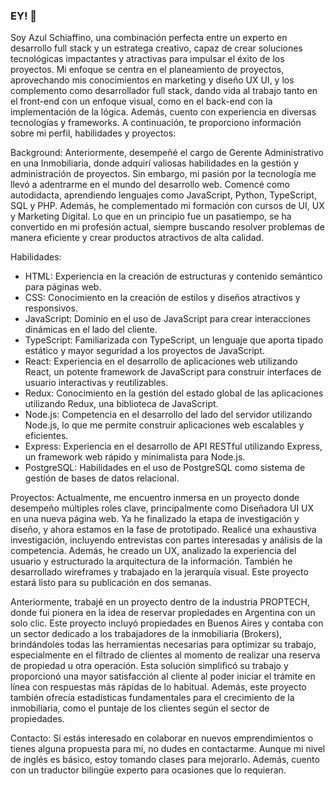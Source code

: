 ### EY! 👋

Soy Azul Schiaffino, una combinación perfecta entre un experto en desarrollo full stack y un estratega creativo, capaz de crear soluciones tecnológicas impactantes y atractivas para impulsar el éxito de los proyectos. Mi enfoque se centra en el planeamiento de proyectos, aprovechando mis conocimientos en marketing y diseño UX UI, y los complemento como desarrollador full stack, dando vida al trabajo tanto en el front-end con un enfoque visual, como en el back-end con la implementación de la lógica. Además, cuento con experiencia en diversas tecnologías y frameworks. A continuación, te proporciono información sobre mi perfil, habilidades y proyectos:

Background:
Anteriormente, desempeñé el cargo de Gerente Administrativo en una Inmobiliaria, donde adquirí valiosas habilidades en la gestión y administración de proyectos. Sin embargo, mi pasión por la tecnología me llevó a adentrarme en el mundo del desarrollo web. Comencé como autodidacta, aprendiendo lenguajes como JavaScript, Python, TypeScript, SQL y PHP. Además, he complementado mi formación con cursos de UI, UX y Marketing Digital. Lo que en un principio fue un pasatiempo, se ha convertido en mi profesión actual, siempre buscando resolver problemas de manera eficiente y crear productos atractivos de alta calidad.

Habilidades:
- HTML: Experiencia en la creación de estructuras y contenido semántico para páginas web.
- CSS: Conocimiento en la creación de estilos y diseños atractivos y responsivos.
- JavaScript: Dominio en el uso de JavaScript para crear interacciones dinámicas en el lado del cliente.
- TypeScript: Familiarizada con TypeScript, un lenguaje que aporta tipado estático y mayor seguridad a los proyectos de JavaScript.
- React: Experiencia en el desarrollo de aplicaciones web utilizando React, un potente framework de JavaScript para construir interfaces de usuario interactivas y reutilizables.
- Redux: Conocimiento en la gestión del estado global de las aplicaciones utilizando Redux, una biblioteca de JavaScript.
- Node.js: Competencia en el desarrollo del lado del servidor utilizando Node.js, lo que me permite construir aplicaciones web escalables y eficientes.
- Express: Experiencia en el desarrollo de API RESTful utilizando Express, un framework web rápido y minimalista para Node.js.
- PostgreSQL: Habilidades en el uso de PostgreSQL como sistema de gestión de bases de datos relacional.

Proyectos:
Actualmente, me encuentro inmersa en un proyecto donde desempeño múltiples roles clave, principalmente como Diseñadora UI UX en una nueva página web. Ya he finalizado la etapa de investigación y diseño, y ahora estamos en la fase de prototipado. Realicé una exhaustiva investigación, incluyendo entrevistas con partes interesadas y análisis de la competencia. Además, he creado un UX, analizado la experiencia del usuario y estructurado la arquitectura de la información. También he desarrollado wireframes y trabajado en la jerarquía visual. Este proyecto estará listo para su publicación en dos semanas.

Anteriormente, trabajé en un proyecto dentro de la industria PROPTECH, donde fui pionera en la idea de reservar propiedades en Argentina con un solo clic. Este proyecto incluyó propiedades en Buenos Aires y contaba con un sector dedicado a los trabajadores de la inmobiliaria (Brokers), brindándoles todas las herramientas necesarias para optimizar su trabajo, especialmente en el filtrado de clientes al momento de realizar una reserva de propiedad u otra operación. Esta solución simplificó su trabajo y proporcionó una mayor satisfacción al cliente al poder iniciar el trámite en línea con respuestas más rápidas de lo habitual. Además, este proyecto también ofrecía estadísticas fundamentales para el crecimiento de la inmobiliaria, como el puntaje de los clientes según el sector de propiedades.

Contacto:
Si estás interesado en colaborar en nuevos emprendimientos o tienes alguna propuesta para mí, no dudes en contactarme. Aunque mi nivel de inglés es básico, estoy tomando clases para mejorarlo. Además, cuento con un traductor bilingüe experto para ocasiones que lo requieran.


